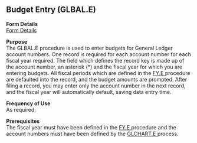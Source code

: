 ##  Budget Entry (GLBAL.E)

<PageHeader />

**Form Details**  
[ Form Details ](GLBAL-E-1/README.md)   

**Purpose**  
The GLBAL.E procedure is used to enter budgets for General Ledger account numbers. One record is required for each account number for each fiscal year required. The field which defines the record key is made up of the account number, an asterisk (*) and the fiscal year for which you are entering budgets. All fiscal periods which are defined in the [ FY.E ](../FY-E/README.md) procedure are defaulted into the record, and the budget amounts are prompted. After filing a record, you may enter only the account number in the next record, and the fiscal year will automatically default, saving data entry time. 

**Frequency of Use**  
As required.

**Prerequisites**  
The fiscal year must have been defined in the [ FY.E ](../FY-E/README.md) procedure and the account numbers must have been defined by the [ GLCHART.E ](../GLCHART-E/README.md) process. 

<badge text= "Version 8.10.57" vertical="middle" />

<PageFooter />